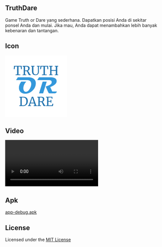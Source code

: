 ## **TruthDare**
Game Truth or Dare yang sederhana. Dapatkan posisi Anda di sekitar ponsel Anda dan mulai. Jika mau, Anda dapat menambahkan lebih banyak kebenaran dan tantangan.

## **Icon**
![icon](src/icon.png)

## **Video**
![video.mp4](src/video.mp4)

## **Apk**
[app-debug.apk](src/app-debug.apk?raw=true)

## **License**
Licensed under the [MIT License](LICENSE)
